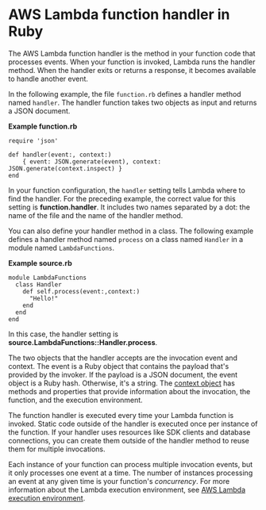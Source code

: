 # AWS Lambda function handler in Ruby<a name="ruby-handler"></a>

The AWS Lambda function handler is the method in your function code that processes events\. When your function is invoked, Lambda runs the handler method\. When the handler exits or returns a response, it becomes available to handle another event\.

In the following example, the file `function.rb` defines a handler method named `handler`\. The handler function takes two objects as input and returns a JSON document\.

**Example function\.rb**  

```
require 'json'

def handler(event:, context:)
    { event: JSON.generate(event), context: JSON.generate(context.inspect) }
end
```

In your function configuration, the `handler` setting tells Lambda where to find the handler\. For the preceding example, the correct value for this setting is **function\.handler**\. It includes two names separated by a dot: the name of the file and the name of the handler method\.

You can also define your handler method in a class\. The following example defines a handler method named `process` on a class named `Handler` in a module named `LambdaFunctions`\.

**Example source\.rb**  

```
module LambdaFunctions
  class Handler
    def self.process(event:,context:)
      "Hello!"
    end
  end
end
```

In this case, the handler setting is **source\.LambdaFunctions::Handler\.process**\.

The two objects that the handler accepts are the invocation event and context\. The event is a Ruby object that contains the payload that's provided by the invoker\. If the payload is a JSON document, the event object is a Ruby hash\. Otherwise, it's a string\. The [context object](ruby-context.md) has methods and properties that provide information about the invocation, the function, and the execution environment\.

The function handler is executed every time your Lambda function is invoked\. Static code outside of the handler is executed once per instance of the function\. If your handler uses resources like SDK clients and database connections, you can create them outside of the handler method to reuse them for multiple invocations\.

Each instance of your function can process multiple invocation events, but it only processes one event at a time\. The number of instances processing an event at any given time is your function's *concurrency*\. For more information about the Lambda execution environment, see [AWS Lambda execution environment](runtimes-context.md)\.